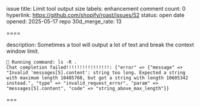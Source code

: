 issue title: Limit tool output size
labels: enhancement
comment count: 0
hyperlink: https://github.com/shopify/roast/issues/52
status: open
date opened: 2025-05-17
repo 30d_merge_rate: 13

====

description:
Sometimes a tool will output a lot of text and break the context window limit.
```
🔧 Running command: ls -R .
Chat completion failed!!!!!!!!!!!!!!!!: {"error" => {"message" => "Invalid 'messages[5].content': string too long. Expected a string with maximum length 10485760, but got a string with length 10605342 instead.", "type" => "invalid_request_error", "param" => "messages[5].content", "code" => "string_above_max_length"}}
```

===
